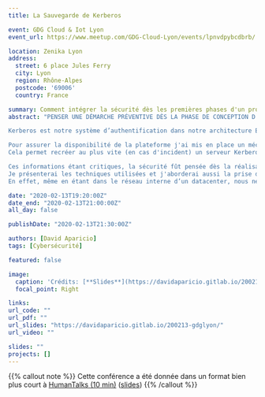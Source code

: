 ```yaml
---
title: La Sauvegarde de Kerberos

event: GDG Cloud & Iot Lyon
event_url: https://www.meetup.com/GDG-Cloud-Lyon/events/lpnvdpybcdbrb/

location: Zenika Lyon
address:
  street: 6 place Jules Ferry
  city: Lyon
  region: Rhône-Alpes
  postcode: '69006'
  country: France

summary: Comment intégrer la sécurité dès les premières phases d'un projet
abstract: "PENSER UNE DÉMARCHE PRÉVENTIVE DÈS LA PHASE DE CONCEPTION D’UN PROJET

Kerberos est notre système d’authentification dans notre architecture BigData et dans cette architecture ce serveur est un SPOF (Single Point of Failure).

Pour assurer la disponibilité de la plateforme j'ai mis en place un mécanisme de sauvegarde et restauration des informations relatives à Kerberos.
Cela permet recréer au plus vite (en cas d'incident) un serveur Kerberos opérationnel.

Ces informations étant critiques, la sécurité fût pensée dès la réalisation.
Je présenterai les techniques utilisées et j'aborderai aussi la prise de conscience du management sur ces aspects importants.
En effet, même en étant dans le réseau interne d’un datacenter, nous ne sommes pas à l’abri d’une intrusion. Le risque 0 n'existe pas."

date: "2020-02-13T19:20:00Z"
date_end: "2020-02-13T21:00:00Z"
all_day: false

publishDate: "2020-02-13T21:30:00Z"

authors: [David Aparicio]
tags: [Cybersécurité]

featured: false

image:
  caption: 'Crédits: [**Slides**](https://davidaparicio.gitlab.io/200213-gdglyon/)'
  focal_point: Right

links:
url_code: ""
url_pdf: ""
url_slides: "https://davidaparicio.gitlab.io/200213-gdglyon/"
url_video: ""

slides: ""
projects: []
---
```


{{% callout note %}}
Cette conférence a été donnée dans un format bien plus court à [HumanTalks (10 min)](https://humantalks.com/cities/lyon/events/533) ([slides](https://davidaparicio.gitlab.io/200211-humantalks/))
{{% /callout %}}